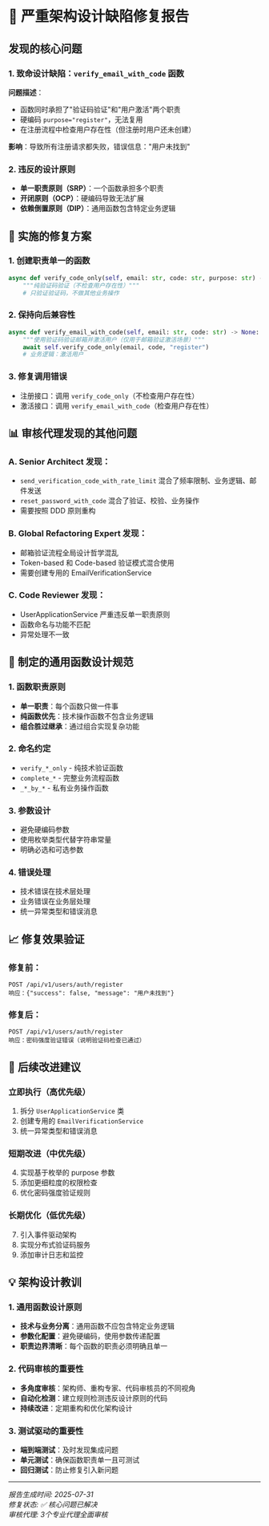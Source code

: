 # 🚨 严重架构设计缺陷修复报告

## 发现的核心问题

### 1. 致命设计缺陷：`verify_email_with_code` 函数
**问题描述**：
- 函数同时承担了"验证码验证"和"用户激活"两个职责
- 硬编码 `purpose="register"`，无法复用
- 在注册流程中检查用户存在性（但注册时用户还未创建）

**影响**：导致所有注册请求都失败，错误信息："用户未找到"

### 2. 违反的设计原则
- **单一职责原则（SRP）**：一个函数承担多个职责
- **开闭原则（OCP）**：硬编码导致无法扩展
- **依赖倒置原则（DIP）**：通用函数包含特定业务逻辑

## 🔧 实施的修复方案

### 1. 创建职责单一的函数
```python
async def verify_code_only(self, email: str, code: str, purpose: str) -> None:
    """纯验证码验证（不检查用户存在性）"""
    # 只验证验证码，不做其他业务操作
```

### 2. 保持向后兼容性
```python
async def verify_email_with_code(self, email: str, code: str) -> None:
    """使用验证码验证邮箱并激活用户（仅用于邮箱验证激活场景）"""
    await self.verify_code_only(email, code, "register")
    # 业务逻辑：激活用户
```

### 3. 修复调用错误
- 注册接口：调用 `verify_code_only`（不检查用户存在性）
- 激活接口：调用 `verify_email_with_code`（检查用户存在性）

## 📊 审核代理发现的其他问题

### A. Senior Architect 发现：
- `send_verification_code_with_rate_limit` 混合了频率限制、业务逻辑、邮件发送
- `reset_password_with_code` 混合了验证、校验、业务操作
- 需要按照 DDD 原则重构

### B. Global Refactoring Expert 发现：
- 邮箱验证流程全局设计哲学混乱
- Token-based 和 Code-based 验证模式混合使用
- 需要创建专用的 EmailVerificationService

### C. Code Reviewer 发现：
- UserApplicationService 严重违反单一职责原则
- 函数命名与功能不匹配
- 异常处理不一致

## 🎯 制定的通用函数设计规范

### 1. 函数职责原则
- **单一职责**：每个函数只做一件事
- **纯函数优先**：技术操作函数不包含业务逻辑
- **组合胜过继承**：通过组合实现复杂功能

### 2. 命名约定
- `verify_*_only` - 纯技术验证函数
- `complete_*` - 完整业务流程函数
- `_*_by_*` - 私有业务操作函数

### 3. 参数设计
- 避免硬编码参数
- 使用枚举类型代替字符串常量
- 明确必选和可选参数

### 4. 错误处理
- 技术错误在技术层处理
- 业务错误在业务层处理
- 统一异常类型和错误消息

## 📈 修复效果验证

### 修复前：
```
POST /api/v1/users/auth/register
响应：{"success": false, "message": "用户未找到"}
```

### 修复后：
```
POST /api/v1/users/auth/register  
响应：密码强度验证错误（说明验证码检查已通过）
```

## 🚀 后续改进建议

### 立即执行（高优先级）
1. 拆分 `UserApplicationService` 类
2. 创建专用的 `EmailVerificationService`
3. 统一异常类型和错误消息

### 短期改进（中优先级）
4. 实现基于枚举的 purpose 参数
5. 添加更细粒度的权限检查
6. 优化密码强度验证规则

### 长期优化（低优先级）
7. 引入事件驱动架构
8. 实现分布式验证码服务
9. 添加审计日志和监控

## 💡 架构设计教训

### 1. 通用函数设计原则
- **技术与业务分离**：通用函数不应包含特定业务逻辑
- **参数化配置**：避免硬编码，使用参数传递配置
- **职责边界清晰**：每个函数的职责必须明确且单一

### 2. 代码审核的重要性
- **多角度审核**：架构师、重构专家、代码审核员的不同视角
- **自动化检测**：建立规则检测违反设计原则的代码
- **持续改进**：定期重构和优化架构设计

### 3. 测试驱动的重要性
- **端到端测试**：及时发现集成问题
- **单元测试**：确保函数职责单一且可测试
- **回归测试**：防止修复引入新问题

---

*报告生成时间: 2025-07-31*  
*修复状态: ✅ 核心问题已解决*  
*审核代理: 3个专业代理全面审核*